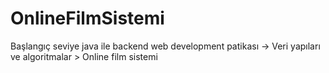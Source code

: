 # OnlineFilmSistemi
Başlangıç seviye java ile backend web development patikası -> Veri yapıları ve algoritmalar > Online film sistemi
